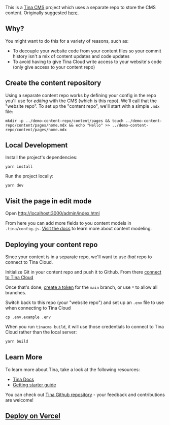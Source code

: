 This is a [Tina CMS](https://tina.io/) project which uses a separate repo to store the CMS content. Originally suggested [here](https://github.com/tinacms/tinacms/discussions/2821).  

## Why?
You might want to do this for a variety of reasons, such as:
* To decouple your website code from your content files so your commit history isn't a mix of content updates and code updates
* To avoid having to give Tina Cloud write access to your website's code (only give access to your content repo)

## Create the content repository

Using a separate content repo works by defining your config in the repo you'll use for _editing_ with the CMS (which is this repo). We'll call that the "website repo".
To set up the "content repo", we'll start with a simple `.mdx` file:

```
mkdir -p ../demo-content-repo/content/pages && touch ../demo-content-repo/content/pages/home.mdx && echo "Hello" >> ../demo-content-repo/content/pages/home.mdx
```

## Local Development

Install the project's dependencies:

```
yarn install
```

Run the project locally:

```
yarn dev
```

## Visit the page in edit mode

Open [http://localhost:3000/admin/index.html](http://localhost:3000/admin/index.html)

From here you can add more fields to you content models in `.tina/config.js`. [Visit the docs](https://tina.io/docs/schema/) to learn more about content modeling.

## Deploying your content repo

Since your content is in a separate repo, we'll want to use _that_ repo to connect to Tina Cloud.

Initialize Git in your content repo and push it to Github. From there [connect to Tina Cloud](https://tina.io/docs/tina-cloud/dashboard/projects/)

Once that's done, [create a token](https://tina.io/docs/tina-cloud/dashboard/projects/#read-only-tokens) for the `main` branch, or use `*` to allow all branches.

Switch back to this repo (your "website repo") and set up an `.env` file to use when connecting to Tina Cloud

```
cp .env.example .env
```

When you run `tinacms build`, it will use those credentials to connect to Tina Cloud rather than the local server:

```bash
yarn build
```

## Learn More

To learn more about Tina, take a look at the following resources:

- [Tina Docs](https://tina.io/docs)
- [Getting starter guide](https://tina.io/guides/tina-cloud/starter/overview/)

You can check out [Tina Github repository](https://github.com/tinacms/tinacms) - your feedback and contributions are welcome!

## [Deploy on Vercel](https://tina.io/guides/tina-cloud/add-tinacms-to-existing-site/deployment/)

